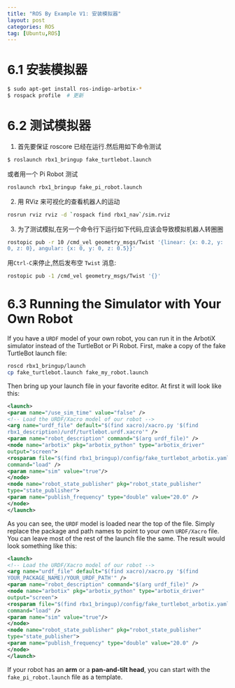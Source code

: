 ```yaml
---
title: "ROS By Example V1: 安装模拟器"
layout: post
categories: ROS
tag: [Ubuntu,ROS]
---
```


# 6.1 安装模拟器
```bash
$ sudo apt-get install ros-indigo-arbotix-*
$ rospack profile  # 更新
```

# 6.2 测试模拟器
1. 首先要保证 roscore 已经在运行.然后用如下命令测试
```bash
$ roslaunch rbx1_bringup fake_turtlebot.launch
```
或者用一个 Pi Robot 测试
```bash
roslaunch rbx1_bringup fake_pi_robot.launch
```

2. 用 RViz 来可视化的查看机器人的运动
```bash
rosrun rviz rviz -d `rospack find rbx1_nav`/sim.rviz
```

3. 为了测试模拟,在另一个命令行下运行如下代码,应该会导致模拟机器人转圈圈
```bash
rostopic pub -r 10 /cmd_vel geometry_msgs/Twist '{linear: {x: 0.2, y:
0, z: 0}, angular: {x: 0, y: 0, z: 0.5}}'
```
用`Ctrl-C`来停止,然后发布空 `Twist` 消息:
```bash
rostopic pub -1 /cmd_vel geometry_msgs/Twist '{}'
```


# 6.3 Running the Simulator with Your Own Robot
If you have a `URDF` model of your own robot, you can run it in the ArbotiX simulator 
instead of the TurtleBot or Pi Robot. First, make a copy of the fake TurtleBot launch
file:
```bash
roscd rbx1_bringup/launch
cp fake_turtlebot.launch fake_my_robot.launch
```
Then bring up your launch file in your favorite editor. At first it will look like this:
```xml
<launch>
<param name="/use_sim_time" value="false" />
<!-- Load the URDF/Xacro model of our robot -->
<arg name="urdf_file" default="$(find xacro)/xacro.py '$(find
rbx1_description)/urdf/turtlebot.urdf.xacro'" />
<param name="robot_description" command="$(arg urdf_file)" />
<node name="arbotix" pkg="arbotix_python" type="arbotix_driver"
output="screen">
<rosparam file="$(find rbx1_bringup)/config/fake_turtlebot_arbotix.yaml"
command="load" />
<param name="sim" value="true"/>
</node>
<node name="robot_state_publisher" pkg="robot_state_publisher"
type="state_publisher">
<param name="publish_frequency" type="double" value="20.0" />
</node>
</launch>
```
As you can see, the `URDF` model is loaded near the top of the file. Simply replace the
package and path names to point to your own `URDF/Xacro` file. You can leave most of
the rest of the launch file the same. The result would look something like this:
```xml
<launch>
<!-- Load the URDF/Xacro model of our robot -->
<arg name="urdf_file" default="$(find xacro)/xacro.py '$(find
YOUR_PACKAGE_NAME)/YOUR_URDF_PATH'" />
<param name="robot_description" command="$(arg urdf_file)" />
<node name="arbotix" pkg="arbotix_python" type="arbotix_driver"
output="screen">
<rosparam file="$(find rbx1_bringup)/config/fake_turtlebot_arbotix.yaml"
command="load" />
<param name="sim" value="true"/>
</node>
<node name="robot_state_publisher" pkg="robot_state_publisher"
type="state_publisher">
<param name="publish_frequency" type="double" value="20.0" />
</node>
</launch>
```
If your robot has an **arm** or a **pan-and-tilt head**, you can start with the
`fake_pi_robot.launch` file as a template.























